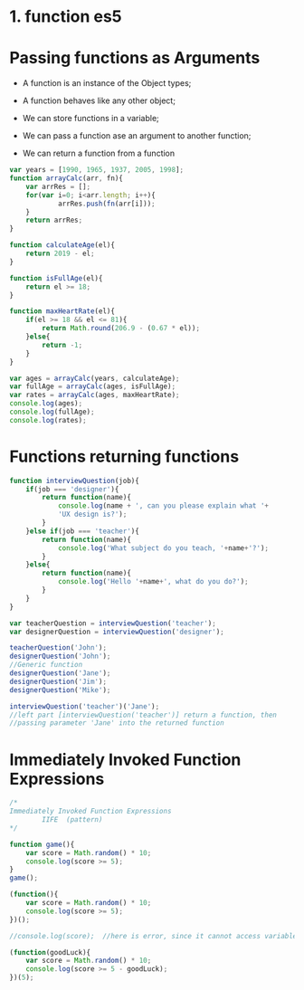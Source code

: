 # 1. function es5

# Passing functions as Arguments

- A function is an instance of the Object types;

- A function behaves like any other object;

- We can store functions in a variable;

- We can pass a function ase an argument to another function;

- We can return a function from a function

```js
var years = [1990, 1965, 1937, 2005, 1998];
function arrayCalc(arr, fn){
    var arrRes = [];
    for(var i=0; i<arr.length; i++){
            arrRes.push(fn(arr[i]));
    }
    return arrRes;
}

function calculateAge(el){
    return 2019 - el;
}

function isFullAge(el){
    return el >= 18;
}

function maxHeartRate(el){
    if(el >= 18 && el <= 81){
        return Math.round(206.9 - (0.67 * el));
    }else{
        return -1;
    }
}

var ages = arrayCalc(years, calculateAge);
var fullAge = arrayCalc(ages, isFullAge);
var rates = arrayCalc(ages, maxHeartRate);
console.log(ages);
console.log(fullAge);
console.log(rates);
```

# Functions returning functions

```js
function interviewQuestion(job){
    if(job === 'designer'){
        return function(name){
            console.log(name + ', can you please explain what '+
            'UX design is?');
        }
    }else if(job === 'teacher'){
        return function(name){
            console.log('What subject do you teach, '+name+'?');
        }
    }else{
        return function(name){
            console.log('Hello '+name+', what do you do?');
        }
    }
}

var teacherQuestion = interviewQuestion('teacher');
var designerQuestion = interviewQuestion('designer');

teacherQuestion('John');
designerQuestion('John');
//Generic function
designerQuestion('Jane');
designerQuestion('Jim');
designerQuestion('Mike');

interviewQuestion('teacher')('Jane');
//left part [interviewQuestion('teacher')] return a function, then 
//passing parameter 'Jane' into the returned function
```

# Immediately Invoked Function Expressions

```js
/* 
Immediately Invoked Function Expressions 
        IIFE  (pattern)
*/

function game(){
    var score = Math.random() * 10;
    console.log(score >= 5);
}
game();

(function(){
    var score = Math.random() * 10;
    console.log(score >= 5);
})();

//console.log(score);  //here is error, since it cannot access variable from IIFE

(function(goodLuck){
    var score = Math.random() * 10;
    console.log(score >= 5 - goodLuck);
})(5);
```



















